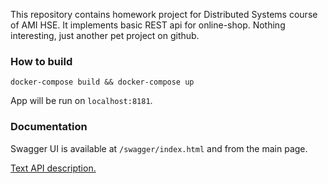 This repository contains homework project for Distributed Systems course of AMI HSE. It implements basic REST api for online-shop. Nothing interesting, just another pet project on github.

### How to build

`docker-compose build && docker-compose up`

App will be run on `localhost:8181`.

### Documentation

Swagger UI is available at `/swagger/index.html` and from the main page.

[Text API description.](api.adoc)
